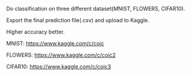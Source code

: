 Do classification on three different dataset(MNIST, FLOWERS, CIFAR10).

Export the final prediction file(.csv) and upload to Kaggle.

Higher accuracy better.


MNIST: https://www.kaggle.com/c/coic


FLOWERS: https://www.kaggle.com/c/coic2


CIFAR10: https://www.kaggle.com/c/coic3
